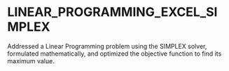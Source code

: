 # LINEAR_PROGRAMMING_EXCEL_SIMPLEX
Addressed a Linear Programming problem using the SIMPLEX solver, formulated mathematically, and optimized the objective function to find its maximum value.
